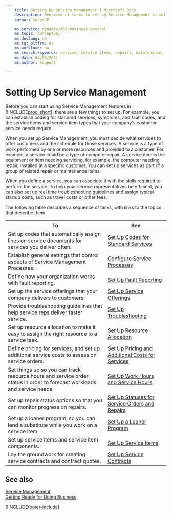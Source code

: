 ```yaml
---
    title: Setting Up Service Management | Microsoft Docs
    description: Overview of tasks to set up Service Management to suit the way that your organizations manages its services.
    author: SorenGP

    ms.service: dynamics365-business-central
    ms.topic: conceptual
    ms.devlang: na
    ms.tgt_pltfrm: na
    ms.workload: na
    ms.search.keywords: service, service items, repairs, maintenance, fix
    ms.date: 04/01/2021
    ms.author: edupont

---
```


# Setting Up Service Management
Before you can start using Service Management features in [!INCLUDE[prod_short](includes/prod_short.md)], there are a few things to set up. For example, you can establish coding for standard services, symptoms, and fault codes, and the service items and service item types that your company's customer service needs require.  

When you set up Service Management, you must decide what services to offer customers and the schedule for those services. A service is a type of work performed by one or more resources and provided to a customer. For example, a service could be a type of computer repair. A service item is the equipment or item needing servicing, for example, the computer needing repair, installed at a specific customer. You can set up services as part of a group of related repair or maintenance items.  
  
When you define a service, you can associate it with the skills required to perform the service. To help your service representatives be efficient, you can also set up real time troubleshooting guidelines and assign typical startup costs, such as travel costs or other fees.  

The following table describes a sequence of tasks, with links to the topics that describe them.  
  
| To | See |
| --- | --- |
| Set up codes that automatically assign lines on service documents for services you deliver often. |[Set Up Codes for Standard Services](service-how-setup-service-coding.md)|
| Establish general settings that control aspects of Service Management Processes.|[Configure Service Processes](service-setup-service-processes.md)|
| Define how your organization works with fault reporting. |[Set Up Fault Reporting](service-how-setup-fault-reporting.md) |
| Set up the service offerings that your company delivers to customers.|[Set Up Service Offerings](service-how-setup-service-offerings.md)|
| Provide troubleshooting guidelines that help service reps deliver faster service. |[Set Up Troubleshooting](service-how-setup-troubleshooting.md) |
| Set up resource allocation to make it easy to assign the right resource to a service task. |[Set Up Resource Allocation](service-how-setup-resource-allocation.md) |
| Define pricing for services, and set up additional service costs to assess on service orders. |[Set Up Pricing and Additional Costs for Services](service-how-setup-service-costs-pricing.md)|
| Set things up so you can track resource hours and service order status in order to forecast workloads and service needs.|[Set Up Work Hours and Service Hours](service-how-setup-work-service-hours.md)|
| Set up repair status options so that you can monitor progress on repairs. | [Set Up Statuses for Service Orders and Repairs](service-order-repair-status.md)|
| Set up a loaner program, so you can lend a substitute while you work on a service item. |[Set Up a Loaner Program](service-how-setup-loaner-program.md) |
| Set up service items and service item components. |[Set Up Service Items](service-how-setup-service-items.md) |
| Lay the groundwork for creating service contracts and contract quotes. |[Set Up Service Contracts](service-how-setup-service-contracts.md) |

## See also
[Service Management](service-service.md)  
[Getting Ready for Doing Business](ui-get-ready-business.md)  


[!INCLUDE[footer-include](includes/footer-banner.md)]